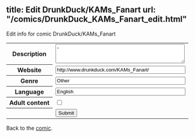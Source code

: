 title: Edit DrunkDuck/KAMs_Fanart
url: "/comics/DrunkDuck_KAMs_Fanart_edit.html"
---
Edit info for comic DrunkDuck/KAMs_Fanart

<form name="comic" action="http://gaepostmail.appspot.com/comic/" method="post">
<table class="comicinfo">
<tr>
<th>Description</th><td><textarea name="description" cols="40" rows="3">-</textarea></td>
</tr>
<tr>
<th>Website</th><td><input type="text" name="url" value="http://www.drunkduck.com/KAMs_Fanart/" size="40"/></td>
</tr>
<tr>
<th>Genre</th><td><input type="text" name="genre" value="Other" size="40"/></td>
</tr>
<tr>
<th>Language</th><td><input type="text" name="language" value="English" size="40"/></td>
</tr>
<tr>
<th>Adult content</th><td><input type="checkbox" name="adult" value="adult" /></td>
</tr>
<tr>
<th></th><td>
<input type="hidden" name="comic" value="DrunkDuck_KAMs_Fanart" />
<input type="submit" name="submit" value="Submit" />
</td>
</tr>
</table>
</form>

Back to the [comic](DrunkDuck_KAMs_Fanart.html).
